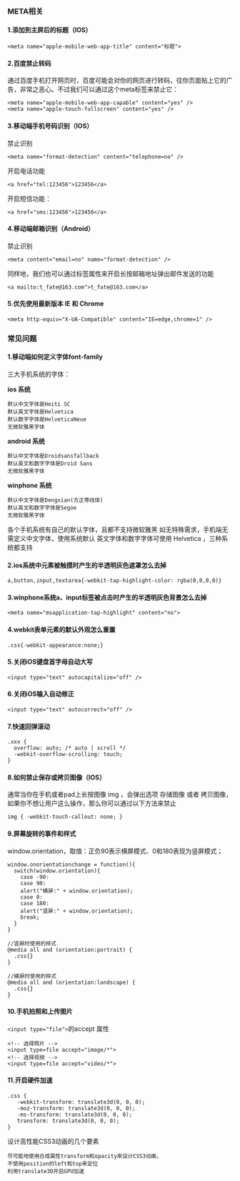 ### META相关

#### 1.添加到主屏后的标题（IOS）

```
<meta name="apple-mobile-web-app-title" content="标题">
```

#### 2.百度禁止转码

通过百度手机打开网页时，百度可能会对你的网页进行转码，往你页面贴上它的广告，非常之恶心。不过我们可以通过这个meta标签来禁止它：

```
<meta name="apple-mobile-web-app-capable" content="yes" />
<meta name="apple-touch-fullscreen" content="yes" />
```

#### 3.移动端手机号码识别（IOS）

禁止识别

```
<meta name="format-detection" content="telephone=no" />
```

开启电话功能

```
<a href="tel:123456">123456</a>
```

开启短信功能：

```
<a href="sms:123456">123456</a>
```

#### 4.移动端邮箱识别（Android）

禁止识别

```
<meta content="email=no" name="format-detection" />
```
同样地，我们也可以通过标签属性来开启长按邮箱地址弹出邮件发送的功能

```
<a mailto:t_fate@163.com">t_fate@163.com</a>
```

#### 5.优先使用最新版本 IE 和 Chrome

```
<meta http-equiv="X-UA-Compatible" content="IE=edge,chrome=1" />
```


### 常见问题

#### 1.移动端如何定义字体font-family

三大手机系统的字体：

**ios 系统**

```
默认中文字体是Heiti SC
默认英文字体是Helvetica
默认数字字体是HelveticaNeue
无微软雅黑字体
```

**android 系统**

```
默认中文字体是Droidsansfallback
默认英文和数字字体是Droid Sans
无微软雅黑字体
```

**winphone 系统**

```
默认中文字体是Dengxian(方正等线体)
默认英文和数字字体是Segoe
无微软雅黑字体
```

各个手机系统有自己的默认字体，且都不支持微软雅黑
如无特殊需求，手机端无需定义中文字体，使用系统默认
英文字体和数字字体可使用 Helvetica ，三种系统都支持

#### 2.ios系统中元素被触摸时产生的半透明灰色遮罩怎么去掉

```
a,button,input,textarea{-webkit-tap-highlight-color: rgba(0,0,0,0)}
```

#### 3.winphone系统a、input标签被点击时产生的半透明灰色背景怎么去掉

```
<meta name="msapplication-tap-highlight" content="no">
```

#### 4.webkit表单元素的默认外观怎么重置

```
.css{-webkit-appearance:none;}
```

#### 5.关闭iOS键盘首字母自动大写

```
<input type="text" autocapitalize="off" />
```

#### 6.关闭iOS输入自动修正

```
<input type="text" autocorrect="off" />
```

#### 7.快速回弹滚动

```
.xxx {
  overflow: auto; /* auto | scroll */
  -webkit-overflow-scrolling: touch;
}
```


#### 8.如何禁止保存或拷贝图像（IOS）

通常当你在手机或者pad上长按图像 img ，会弹出选项 存储图像 或者 拷贝图像，如果你不想让用户这么操作，那么你可以通过以下方法来禁止

```
img { -webkit-touch-callout: none; }
```


#### 9.屏幕旋转的事件和样式

window.orientation，取值：正负90表示横屏模式、0和180表现为竖屏模式；

```
window.onorientationchange = function(){
  switch(window.orientation){
    case -90:
    case 90:
    alert("横屏:" + window.orientation);
    case 0:
    case 180:
    alert("竖屏:" + window.orientation);
    break;
  }
}
```

```
//竖屏时使用的样式
@media all and (orientation:portrait) {
  .css{}
}

//横屏时使用的样式
@media all and (orientation:landscape) {
  .css{}
}
```

#### 10.手机拍照和上传图片

`<input type="file">`的accept 属性

```
<!-- 选择照片 -->
<input type=file accept="image/*">
<!-- 选择视频 -->
<input type=file accept="video/*">
```

#### 11.开启硬件加速

```
.css {
   -webkit-transform: translate3d(0, 0, 0);
   -moz-transform: translate3d(0, 0, 0);
   -ms-transform: translate3d(0, 0, 0);
   transform: translate3d(0, 0, 0);
}
```

设计高性能CSS3动画的几个要素

```
尽可能地使用合成属性transform和opacity来设计CSS3动画，
不使用position的left和top来定位
利用translate3D开启GPU加速
```

